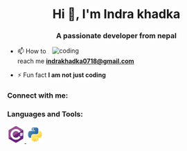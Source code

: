 
<h1 align="center">Hi 👋, I'm Indra khadka</h1>
<h3 align="center">A passionate developer from nepal</h3>
<img align ="right" alt="coding" width="400" src="https://cdn.dribbble.com/users/14374/screenshots/3147608/media/81669459ec186752d08de4d29a83e309.gif">

- 📫 How to reach me **indrakhadka0718@gmail.com**

- ⚡ Fun fact **I am not just coding**

<h3 align="left">Connect with me:</h3>
<p align="left">
</p>

<h3 align="left">Languages and Tools:</h3>
<p align="left"> <a href="https://www.w3schools.com/cs/" target="_blank" rel="noreferrer"> <img src="https://raw.githubusercontent.com/devicons/devicon/master/icons/csharp/csharp-original.svg" alt="csharp" width="40" height="40"/> </a> <a href="https://www.python.org" target="_blank" rel="noreferrer"> <img src="https://raw.githubusercontent.com/devicons/devicon/master/icons/python/python-original.svg" alt="python" width="40" height="40"/> </a> </p>
